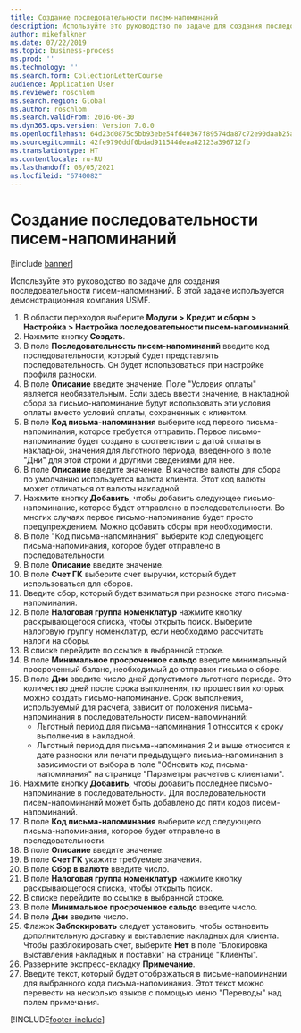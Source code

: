 ```yaml
---
title: Создание последовательности писем-напоминаний
description: Используйте это руководство по задаче для создания последовательности писем-напоминаний.
author: mikefalkner
ms.date: 07/22/2019
ms.topic: business-process
ms.prod: ''
ms.technology: ''
ms.search.form: CollectionLetterCourse
audience: Application User
ms.reviewer: roschlom
ms.search.region: Global
ms.author: roschlom
ms.search.validFrom: 2016-06-30
ms.dyn365.ops.version: Version 7.0.0
ms.openlocfilehash: 64d23d0875c5bb93ebe54fd40367f89574da87c72e90daab25a8828ec2158abb
ms.sourcegitcommit: 42fe9790ddf0bdad911544deaa82123a396712fb
ms.translationtype: HT
ms.contentlocale: ru-RU
ms.lasthandoff: 08/05/2021
ms.locfileid: "6740082"
---
```

# <a name="create-a-collection-letter-sequence"></a>Создание последовательности писем-напоминаний

[!include [banner](../../includes/banner.md)]

Используйте это руководство по задаче для создания последовательности писем-напоминаний. В этой задаче используется демонстрационная компания USMF.

1. В области переходов выберите **Модули > Кредит и сборы > Настройка > Настройка последовательности писем-напоминаний**.
2. Нажмите кнопку **Создать**.
3. В поле **Последовательность писем-напоминаний** введите код последовательности, который будет представлять последовательность. Он будет использоваться при настройке профиля разноски.
4. В поле **Описание** введите значение.  Поле "Условия оплаты" является необязательным. Если здесь ввести значение, в накладной сбора за письмо-напоминание будут использовать эти условия оплаты вместо условий оплаты, сохраненных с клиентом.  
5. В поле **Код письма-напоминания** выберите код первого письма-напоминания, которое требуется отправить. Первое письмо-напоминание будет создано в соответствии с датой оплаты в накладной, значения для льготного периода, введенного в поле "Дни" для этой строки и другими сведениями для нее.  
6. В поле **Описание** введите значение. В качестве валюты для сбора по умолчанию используется валюта клиента. Этот код валюты может отличаться от валюты накладной.  
7. Нажмите кнопку **Добавить**, чтобы добавить следующее письмо-напоминание, которое будет отправлено в последовательности. Во многих случаях первое письмо-напоминание будет просто предупреждением. Можно добавить сборы при необходимости.  
8. В поле "Код письма-напоминания" выберите код следующего письма-напоминания, которое будет отправлено в последовательности.
9. В поле **Описание** введите значение.
10. В поле **Счет ГК** выберите счет выручки, который будет использоваться для сборов.
11. Введите сбор, который будет взиматься при разноске этого письма-напоминания.
12. В поле **Налоговая группа номенклатур** нажмите кнопку раскрывающегося списка, чтобы открыть поиск. Выберите налоговую группу номенклатур, если необходимо рассчитать налоги на сборы.  
13. В списке перейдите по ссылке в выбранной строке.
14. В поле **Минимальное просроченное сальдо** введите минимальный просроченный баланс, необходимый до отправки письма о сборе.
15. В поле **Дни** введите число дней допустимого льготного периода. Это количество дней после срока выполнения, по прошествии которых можно создать письмо-напоминание. Срок выполнения, используемый для расчета, зависит от положения письма-напоминания в последовательности писем-напоминаний:
    - Льготный период для письма-напоминания 1 относится к сроку выполнения в накладной.
    - Льготный период для письма-напоминания 2 и выше относится к дате разноски или печати предыдущего письма-напоминания в зависимости от выбора в поле "Обновить код письма-напоминания" на странице "Параметры расчетов с клиентами".  
16. Нажмите кнопку **Добавить**, чтобы добавить последнее письмо-напоминание в последовательности. Для последовательности писем-напоминаний может быть добавлено до пяти кодов писем-напоминаний.  
17. В поле **Код письма-напоминания** выберите код следующего письма-напоминания, которое будет отправлено в последовательности.
18. В поле **Описание** введите значение.
19. В поле **Счет ГК** укажите требуемые значения.
20. В поле **Сбор в валюте** введите число.
21. В поле **Налоговая группа номенклатур** нажмите кнопку раскрывающегося списка, чтобы открыть поиск.
22. В списке перейдите по ссылке в выбранной строке.
23. В поле **Минимальное просроченное сальдо** введите число.
24. В поле **Дни** введите число.
25. Флажок **Заблокировать** следует установить, чтобы остановить дополнительную доставку и выставление накладных для клиента. Чтобы разблокировать счет, выберите **Нет** в поле "Блокировка выставления накладных и поставки" на странице "Клиенты".  
26. Разверните экспресс-вкладку **Примечание**.
27. Введите текст, который будет отображаться в письме-напоминании для выбранного кода письма-напоминания. Этот текст можно перевести на несколько языков с помощью меню "Переводы" над полем примечания.  



[!INCLUDE[footer-include](../../../includes/footer-banner.md)]